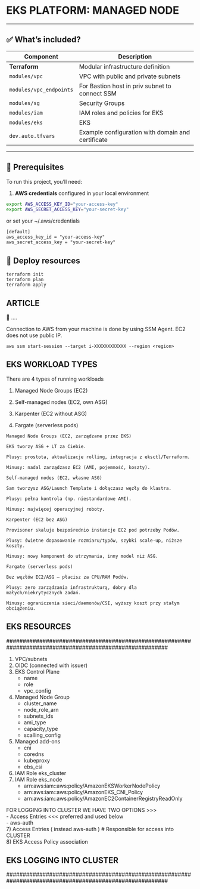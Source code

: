 #  EKS PLATFORM: MANAGED NODE

---

## ✅ What’s included?

| Component                   |  Description                                      |
|-----------------------------|---------------------------------------------------|
| **Terraform**               | Modular infrastructure definition                 |
| `modules/vpc`               | VPC with public and private subnets               |
| `modules/vpc_endpoints`     | For Bastion host in priv subnet to connect SSM    |
| `modules/sg`                | Security Groups                                   |
| `modules/iam`               | IAM roles and policies for EKS                    |
| `modules/eks`               | EKS                                               |
| `dev.auto.tfvars`           | Example configuration with domain and certificate |

---

## 🔧 Prerequisites

To run this project, you’ll need:

1. **AWS credentials** configured in your local environment    

```bash
export AWS_ACCESS_KEY_ID="your-access-key"
export AWS_SECRET_ACCESS_KEY="your-secret-key"
```

or set your ~/.aws/credentials  
```
[default]
aws_access_key_id = "your-access-key"
aws_secret_access_key = "your-secret-key"
```

## 🚀 Deploy resources  

```
terraform init
terraform plan
terraform apply
```

## ARTICLE  ##################################################################################################

🚀 ....

Connection to AWS from your machine is done by using SSM Agent. EC2 does not use public IP.
```
aws ssm start-session --target i-XXXXXXXXXXXX --region <region>
```

## EKS  WORKLOAD TYPES #######################################################################################
There are 4 types of running workloads  
1)  Managed Node Groups (EC2)  

2) Self-managed nodes (EC2, own ASG)  
3) Karpenter (EC2 without ASG)  
4) Fargate (serverless pods)

```
Managed Node Groups (EC2, zarządzane przez EKS)

EKS tworzy ASG + LT za Ciebie.

Plusy: prostota, aktualizacje rolling, integracja z eksctl/Terraform.

Minusy: nadal zarządzasz EC2 (AMI, pojemność, koszty).

Self-managed nodes (EC2, własne ASG)

Sam tworzysz ASG/Launch Template i dołączasz węzły do klastra.

Plusy: pełna kontrola (np. niestandardowe AMI).

Minusy: najwięcej operacyjnej roboty.

Karpenter (EC2 bez ASG)

Provisoner skaluje bezpośrednio instancje EC2 pod potrzeby Podów.

Plusy: świetne dopasowanie rozmiaru/typów, szybki scale-up, niższe koszty.

Minusy: nowy komponent do utrzymania, inny model niż ASG.

Fargate (serverless pods)

Bez węzłów EC2/ASG — płacisz za CPU/RAM Podów.

Plusy: zero zarządzania infrastrukturą, dobry dla małych/niekrytycznych zadań.

Minusy: ograniczenia sieci/daemonów/CSI, wyższy koszt przy stałym obciążeniu.
```



## EKS RESOURCES  
#########################################################################################################
1) VPC/subnets  
1) OIDC  (connected with issuer)  
2) EKS Control Plane  
    - name  
    - role  
    - vpc_config  
4) Managed Node Group  
    - cluster_name  
    - node_role_arn  
    - subnets_ids  
    - ami_type  
    - capacity_type  
    - scalling_config  
6) Managed add-ons  
    - cni  
    - coredns  
    - kubeproxy  
    - ebs_csi  
7) IAM Role eks_cluster  
8) IAM Role eks_node  
   - arn:aws:iam::aws:policy/AmazonEKSWorkerNodePolicy  
   - arn:aws:iam::aws:policy/AmazonEKS_CNI_Policy  
   - arn:aws:iam::aws:policy/AmazonEC2ContainerRegistryReadOnly

FOR LOGGING INTO CLUSTER WE HAVE TWO OPTIONS >>>  
    - Access Entries <<< preferred and used below  
    - aws-auth  
7) Access Entries ( instead aws-auth ) # Responsible for access into CLUSTER   
8) EKS Access Policy association   

## EKS LOGGING INTO CLUSTER  
#########################################################################################################



